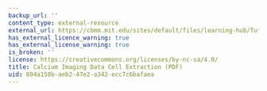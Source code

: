 ```yaml
---
backup_url: ''
content_type: external-resource
external_url: https://cbmm.mit.edu/sites/default/files/learning-hub/Tutorial_CNMFe.pdf
has_external_licence_warning: true
has_external_license_warning: true
is_broken: ''
license: https://creativecommons.org/licenses/by-nc-sa/4.0/
title: Calcium Imaging Data Cell Extraction (PDF)
uid: 804a150b-aeb2-47e2-a342-ecc7c6bafaea
---
```

